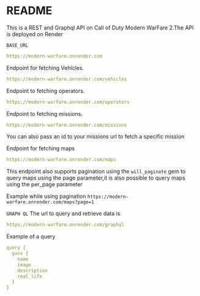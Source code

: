 # README

This is a REST and Graphql API on Call of Duty Modern WarFare 2.The API is deployed on Render


`BASE_URL`  
```yaml
https://modern-warfare.onrender.com
```
Endpoint for fetching Vehicles.

```yaml
https://modern-warfare.onrender.com/vehicles
```
Endpoint to fetching operators.

```yaml
https://modern-warfare.onrender.com/operators
```
Endpoint to fetching missions.

```yaml
https://modern-warfare.onrender.com/missions
```
You can also pass an id to your missions url to fetch a specific mission

Endpoint for fetching maps

```yaml
https://modern-warfare.onrender.com/maps
```
This endpoint also supports pagination using the `will_paginate` gem to query maps using the page parameter,it is also possible to query maps using the per_page parameter

Example while using pagination `https://modern-warfare.onrender.com/maps?page=1`

`GRAPH QL`
The url to query and retrieve data is 
```yaml
https://modern-warfare.onrender.com/graphql
```

Example of a query
```yaml
query {
  guns {
    name
    image
    description
    real_life
  }
}
```
